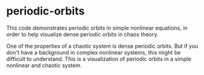 # periodic-orbits
This code demonstrates periodic orbits in simple nonlinear equations, in order to help visualize dense periodic orbits in chaos theory. 

One of the properties of a chaotic system is dense periodic orbits. 
But if you don't have a background in complex nonlinear systems, this might be difficult to understand.
This is a visualization of periodic orbits in a simple nonlinear and chaotic system. 
